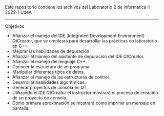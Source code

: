 Este repositorio contiene los archivos del Laboratorio 2 de informatica II 2022-1 UdeA
<hr/>

Objetivos

<ul>
<li> Afianzar el manejo del IDE (Integrated Development Environment) QtCreator, que se 
  empleará para desarrollar las prácticas de laboratorio en C++.</li>
<li> Mejorar las habilidades de depuración.</li>
<li> Afianzar el manejo del asistente de depuración del IDE QtCreator.</li>
<li> Afianzar el manejo del lenguaje C++.</li>
<li> Conocer la estructura de un programa.</li>
<li> Manipular diferentes tipos de datos.</li>
<li> Afianzar el manejo de las estructuras de control.</li>
<li> Desarrollar habilidades algorítmicas.</li>

<li>   Generar proyectos de consola en QT.</li>
<li>   Utilizando el IDE QtCreator el instructor mostrará el proceso de creación de un proyecto de consola.</li>
<li>   Como primera aproximación se mostrará cómo imprimir un mensaje en pantalla.</li>
</ul>